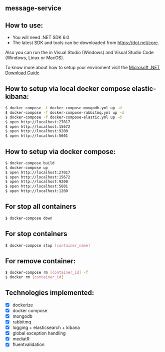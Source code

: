 ## message-service

## How to use:
- You will need .NET SDK 6.0
- The latest SDK and tools can be downloaded from https://dot.net/core.

Also you can run the in Visual Studio (Windows) and Visual Studio Code (Windows, Linux or MacOS).

To know more about how to setup your enviroment visit the [Microsoft .NET Download Guide](https://www.microsoft.com/net/download)


## How to setup via local docker compose elastic-kibana:
```sh
$ docker-compose -f docker-compose-mongodb.yml up -d
$ docker-compose -f docker-compose-rabbitmq.yml up -d
$ docker-compose -f docker-compose-elastic.yml up -d
$ open http://localhost:27017
$ open http://localhost:15672
$ open http://localhost:9200
$ open http://localhost:5601
```

## How to setup via docker compose:
```sh
$ docker-compose build
$ docker-compose up
$ open http://localhost:27017
$ open http://localhost:15672
$ open http://localhost:9200
$ open http://localhost:5601
$ open http://localhost:1200
```

## For stop all containers
```sh
$ docker-compose down
```

## For stop containers
```sh
$ docker-compose stop [container_name]
```

## For remove container:
```sh
$ docker-compose rm [container_id] -f
$ docker rm [container_id]
```

## Technologies implemented:

- [x] dockerize
- [x] docker compose
- [x] mongodb
- [x] rabbitmq
- [x] logging + elasticsearch + kibana
- [x] global exception handling
- [x] mediatR
- [x] fluentvalidation